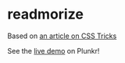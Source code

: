# readmorize

Based on [an article on CSS Tricks](https://css-tricks.com/text-fade-read-more/)

See the [live demo](http://plnkr.co/3uxlwY) on Plunkr!
